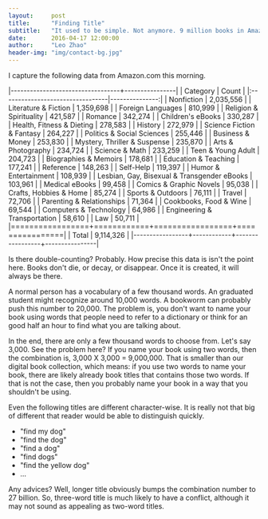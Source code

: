 ```yaml
---
layout:     post
title:      "Finding Title"
subtitle:   "It used to be simple. Not anymore. 9 million books in Amazon.com."
date:       2016-04-17 12:00:00
author:     "Leo Zhao"
header-img: "img/contact-bg.jpg"
---
```


I capture the following data from Amazon.com this morning.

|----------------------------------+----------------|
| Category                         | Count          |
|:---------------------------------|---------------:|
| Nonfiction                       | 2,035,556 |
| Literature & Fiction             | 1,359,698 |
| Foreign Languages                | 810,999 |
| Religion & Spirituality          | 421,587 |
| Romance                          | 342,274 |
| Children's eBooks                | 330,287 |
| Health, Fitness & Dieting        | 278,583 |
| History                          | 272,979 |
| Science Fiction & Fantasy        | 264,227 |
| Politics & Social Sciences       | 255,446 |
| Business & Money                 | 253,830 |
| Mystery, Thriller & Suspense     | 235,870 |
| Arts & Photography               | 234,724 |
| Science & Math                   | 233,259 |
| Teen & Young Adult               | 204,723 |
| Biographies & Memoirs            | 178,681 |
| Education & Teaching             | 177,241 |
| Reference                        | 148,263 |
| Self-Help                        | 119,397 |
| Humor & Entertainment            | 108,939 |
| Lesbian, Gay, Bisexual & Transgender eBooks | 103,961 |
| Medical eBooks                   | 99,458 |
| Comics & Graphic Novels          | 95,038 |
| Crafts, Hobbies & Home           | 85,274 |
| Sports & Outdoors                | 76,111 |
| Travel                           | 72,706 |
| Parenting & Relationships        | 71,364 |
| Cookbooks, Food & Wine           | 69,544 |
| Computers & Technology           | 64,986 |
| Engineering & Transportation     | 58,610 |
| Law                              | 50,711 |
|=================+============+=================+================|
| Total                            | 9,114,326 |
|-----------------+------------+-----------------+----------------|

Is there double-counting? Probably. How precise this data is isn't the point here. Books don't die, or decay, or disappear. Once it is created, it will always be there.

A normal person has a vocabulary of a few thousand words. An graduated student might recognize around 10,000 words. A bookworm can probably push this number to 20,000. The problem is, you don't want to name your book using words that people need to refer to a dictionary or think for an good half an hour to find what you are talking about. 

In the end, there are only a few thousand words to choose from. Let's say 3,000. See the problem here? If you name your book using two words, then the combination is, 3,000 X 3,000 = 9,000,000. That is smaller than our digital book collection, which means: if you use two words to name your book, there are likely already book titles that contains those two words. If that is not the case, then you probably name your book in a way that you shouldn't be using.

Even the following titles are different character-wise. It is really not that big of different that reader would be able to distinguish quickly.

- "find my dog"
- "find the dog"
- "find a dog"
- "find dogs"
- "find the yellow dog"
- ...

Any advices? Well, longer title obviously bumps the combination number to 27 billion. So, three-word title is much likely to have a conflict, although it may not sound as appealing as two-word titles.

